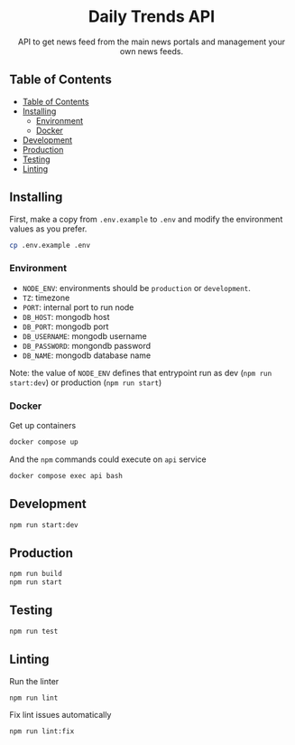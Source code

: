 <h1 align="center">Daily Trends API</h1>

<p align="center">
  API to get news feed from the main news portals and management your own news feeds.
</p>

## Table of Contents

- [Table of Contents](#table-of-contents)
- [Installing](#installing)
  - [Environment](#environment)
  - [Docker](#docker)
- [Development](#development)
- [Production](#production)
- [Testing](#testing)
- [Linting](#linting)

## Installing

First, make a copy from `.env.example` to `.env` and modify the environment values as you prefer.
```bash
cp .env.example .env
```
### Environment
- `NODE_ENV`: environments should be `production` or `development`.
- `TZ`: timezone
- `PORT`: internal port to run node
- `DB_HOST`: mongodb host
- `DB_PORT`: mongodb port
- `DB_USERNAME`: mongodb username
- `DB_PASSWORD`: mongondb password
- `DB_NAME`: mongodb database name

Note: the value of `NODE_ENV` defines that entrypoint run as dev (`npm run start:dev`) or production (`npm run start`)

### Docker
Get up containers
```bash
docker compose up
```
And the `npm` commands could execute on `api` service
```bash
docker compose exec api bash
```

## Development

```bash
npm run start:dev
```

## Production

```bash
npm run build
npm run start
```

## Testing

```bash
npm run test
```

## Linting

Run the linter

```bash
npm run lint
```

Fix lint issues automatically

```bash
npm run lint:fix
```
